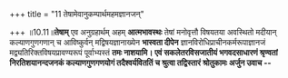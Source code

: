 +++
title = "11 तेषामेवानुकम्पार्थमहमज्ञानजन्"

+++
॥10.11॥**तेषाम्** एव अनुग्रहार्थम् अहम् **आत्मभावस्थः** तेषां
मनोवृत्तौ विषयतया अवस्थितो मदीयान् कल्याणगुणगणान् च आविष्कुर्वन्
मद्विषयज्ञानाख्येन **भास्वता दीपेन** ज्ञानविरोधिप्राचीनकर्मरूपाज्ञानजं
मद्व्यतिरिक्तविषयप्रावण्यरूपं पूर्वाभ्यस्तं **तमः नाशयामि। एवं
सकलेतरविसजातीयं भगवदसाधारणं श्रृण्वतां निरतिशयानन्दजनकं कल्याणगुणगणयोगं
तदैश्वर्यविततिं च श्रुत्वा तद्विस्तारं श्रोतुकामः अर्जुन उवाच --**
